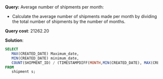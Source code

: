 **Query:** Average number of shipments per month:	
- Calculate the average number of shipments made per month by dividing the total number of shipments by the number of months.

**Query cost**: 21262.20

**Solution**:
```sql
SELECT
   MAX(CREATED_DATE) Maximum_date,
   MIN(CREATED_DATE) minimum_date,
   COUNT(SHIPMENT_ID) / (TIMESTAMPDIFF(MONTH,MIN(CREATED_DATE), MAX(CREATED_DATE)) + 1) AS "avg_shipment"
FROM
   shipment s;
